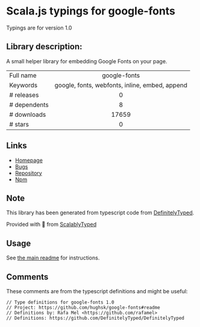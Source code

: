 
# Scala.js typings for google-fonts

Typings are for version 1.0

## Library description:
A small helper library for embedding Google Fonts on your page.

|                    |                 |
| ------------------ | :-------------: |
| Full name          | google-fonts |
| Keywords           | google, fonts, webfonts, inline, embed, append |
| # releases         | 0 |
| # dependents       | 8 |
| # downloads        | 17659 |
| # stars            | 0 |

## Links
- [Homepage](https://github.com/hughsk/google-fonts#readme)
- [Bugs](https://github.com/hughsk/google-fonts/issues)
- [Repository](https://github.com/hughsk/google-fonts)
- [Npm](https://www.npmjs.com/package/google-fonts)
    


## Note
This library has been generated from typescript code from [DefinitelyTyped](https://definitelytyped.org).

Provided with :purple_heart: from [ScalablyTyped](https://github.com/oyvindberg/ScalablyTyped)

## Usage
See [the main readme](../../readme.md) for instructions.

## Comments

These comments are from the typescript definitions and might be useful:
```
// Type definitions for google-fonts 1.0
// Project: https://github.com/hughsk/google-fonts#readme
// Definitions by: Rafa Mel <https://github.com/rafamel>
// Definitions: https://github.com/DefinitelyTyped/DefinitelyTyped

```

